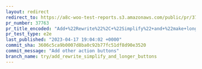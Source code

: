 ```yaml
---
layout: redirect
redirect_to: https://a8c-woo-test-reports.s3.amazonaws.com/public/pr/37763/e2e/index.html
pr_number: 37763
pr_title_encoded: "Add+%22Rewrite%22%2C+%22Simplify%22+and+%22make+longer%22+buttons"
pr_test_type: e2e
last_published: "2023-04-17 19:04:02 +0000"
commit_sha: 3606c5ca9b0007d8ba0c92b77fc51df8d90e3520
commit_message: "Add other action buttons"
branch_name: try/add_rewrite_simplify_and_longer_buttons
---
```

